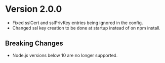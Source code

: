 Version 2.0.0
=============

- Fixed sslCert and sslPrivKey entries being ignored in the config.
- Changed ssl key creation to be done at startup instead of on npm install.

Breaking Changes
----------------
- Node.js versions below 10 are no longer supported.
